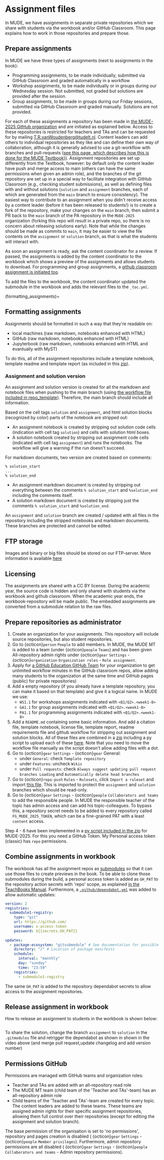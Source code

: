 # Assignment files

In MUDE, we have assignments in separate private repositories which we share with students via the workbook and/or GitHub Classroom. This page explains how to work in those repositories and prepare those.

## Prepare assignments
In MUDE we have three types of assignments (next to assignments in the book):
- Programming assignments, to be made individually, submitted via GitHub Classroom and graded automatically in a workflow
- Workshop assignments, to be made individually or in groups during our Wednesday session. Not submitted, not graded but solutions are provided after the session.
- Group assignments, to be made in groups during our Friday sessions, submitted via GitHub Classroom and graded manually. Solutions are not provided.

For each of these assignments a repository has been made in [the MUDE-2025 GitHub organization](https://github.com/MUDE-2025) and are initiated as explained below. Access to these repositories is restricted for teachers and TAs and can be requested for by mailing T.R.vanWoudenberg@tudelt.nl. Content leaders can add others to individual repositories as they like and can define their own way of collaboration, although it is generally advised to use a git-workflow with branches and pull-requests ([see this page, which describes how this is done for the MUDE Textbook)](book-edit_workflow)). Assignment repositories are set up differently from the Textbook, however: by default only the content leader have push and merge access to main (others can have the same permissions when given an admin role), and the branches of the git repository are set up in a special way to facilitate integration with GitHub Classroom (e.g., checking student submissions), as well as defining files with and without solutions (`solution` and `assignment` branches, each of which are generated from the `main` branch to ensure consistency). The easiest way to contribute to an assignment when you didn't receive access by a content leader (before it has been released to students!) is to create a fork of the repository, make your changes on the `main` branch, then submit a PR back to the `main` branch of the PA repository in the `MUDE-2025` organization (forking this repo will result in a private repo, so there is no concern about releasing solutions early). Note that while the changes should be made as commits to `main`, it may be easier to view the file contents on the `assignment` or `solution` branch, as that is what the students will interact with.

As soon an assignment is ready, ask the content coordinator for a review. If passed, the assignments is added by the content coordinator to the workbook which shows a preview of the assignments and allows students to download. For programming and group assignments, a [github classroom assignment is initiated too](./github-classroom.md).

To add the files to the workbook, the content coordinator updated the submodule in the workbook and adds the relevant files to the `_toc.yml`.

(formatting_assignments)=
## Formatting assignments
Assignments should be formatted in such a way that they're readable on:
- local machines (raw markdown, notebooks enhanced with HTML)
- GitHub (raw markdown, notebooks enhanced with HTML)
- Jupyterbook (raw markdown, notebooks enhanced with HTML and evantually with MyST)

To do this, all of the assignment repositories include a template notebook, template readme and template report (as included in this [zip](./repo_template.zip)).

### Assignment and solution version
An assignment and solution version is created for all the markdown and notebook files when pushing to the main branch (using [the workflow file included in repo_template](./repo_template.zip)). Therefore, the main branch should include all information.

Based on the cell tags `solution` and `assignment`, and html solution blocks (recognized by color) parts of the notebook are stripped out:
- An assignment notebook is created by stripping out solution code cells (indication with cell tag `solution`) and cells with solution html boxes.
- A solution notebook created by stripping out assignment code cells (indicated with cell tag `assignment`) and runs the notebooks. The workflow will give a warning if the run doesn't succeed.

For markdown documents, two version are created based on comments:
```md
% solution_start
...
% solution_end
```
- An assignment markdown document is created by stripping out everything between the comments `% solution_start` and `%solution_end` including the comments itself.
- A solution markdown document is created by stripping just the comments `% solution_start` and `%solution_end`.

An `assignment` and `solution` branch are created / updated with all files in the repository including the stripped notebooks and markdown documents. These branches are protected and cannot be edited.

## FTP storage
Images and binary or big files should be stored on our FTP-server. More information is available [here](./FTP.md)

## Licensing

The assignments are shared with a CC BY license. During the academic year, the source code is hidden and only shared with students via the workbook and github classroom. When the academic year ends, the workbook-repository will be made public. The embedded assignments are converted from a submodule relation to the raw files.

## Prepare repositories as administrator

1. Create an organization for your assignments. This repository will include source repositories, but also student repositories.
2. Go to {octicon}`person` `People` to add members. In MUDE, the MUDE MT is added to a team (under {octicon}`people` `Teams`) and has been given All-repository admin rights under {octicon}`gear` `Settings` - {octicon}`organization` `Organization roles` - `Role assignment`.
3. Apply for [a GitHub Education GitHub Team](https://education.github.com/globalcampus/teacher) for your organization to get unlimited workflow minutes in the GitHub classroom repos, allow adding many students to the organization at the same time and GitHub pages (public) for private repositories)
4. Add a empty repository (if you already have a template repository, you can make it based on that template) and give it a logical name. In MUDE we use:
   - `WS1.1` for workshops assignments indicated with `<Q1/Q2>.<week1-8>`
   - `GA1.1` for group assignments indicated with `<Q1/Q2>.<week1-8>`
   - `PA1.1` for programming assignments indicated with `<Q1/Q2>.<week1-8>`
5. Add a `README.md` containing some basic information. And add a citation file, template notebook, license file, template report, readme requirements file and github workflow for stripping out assignment and solution blocks. All of these files are combined in a [zip](./repo_template.zip) including a py script to upload each of these [here](./create_repos.py). Note that you need to move the workflow file manually as the script doesn't allow adding files with a dot.
6. Go to {octicon}`gear` `Settings` - {octicon}`gear` General:
   - under `General`: check `Template repository`
   - under `Features`: uncheck `Wikis`
   - under `Pull requests`: check `Always suggest updating pull request branches Loading` and `Automatically delete head branches`
7. Go to {octicon}`repo-push` `Rules` - `Rulesets`, click `Import a ruleset` and import [this file](./protect_assignment_and_solution.json). This is imported to protect the `assignment` and `solution` branches which should be read-only.
8. Go to {octicon}`gear` `Settings` - {octicon}`people` `Collaborators and teams` to add the responsible people. In MUDE the responsible teacher of the topic has admin access and can add his topic-colleagues. To bypass this, a repository secret needs to be added to every repository called `FG_MUDE_2025_TOKEN`, which can be a fine-grained PAT with a least `content` access.

Step 4 - 6 have been implemented in a [py script included in the zip](./create_repos.py) for MUDE-2025. For this you need a GitHub Token. My Personal access token (classic) has `repo` permissions.

## Combine assignments in workbook
The workbook has all the assignment repos as [submodules](https://teachbooks.io/manual/external/Nested-Books/README.html) so that it can use those files to create previews in the book. To be able to clone those submodules during the build, a personal access token is added as `GH_PAT` to the repository action secrets with 'repo' scope, as explained [in the TeachBooks Manual](https://teachbooks.io/manual/external/deploy-book-workflow/README.html#private-submodules). Furthermore, a [`.github/dependabot.yml`](https://teachbooks.io/manual/external/Nested-Books/README.html#the-external-book-is-updated) was added to allow automatic updates:

```yaml
version: 2
registries:
  submodule1-registry:
    type: "git"
    url: https://github.com/
    username: x-access-token
    password: ${{secrets.GH_PAT}}
    
updates:
  - package-ecosystem: "gitsubmodule" # See documentation for possible values
    directory: "/" # Location of package manifests
    schedule:
      interval: "monthly"
      day: "sunday"
      time: "23:59"
    registries:
      - submodule1-registry
```

The same `GH_PAT` is added to the repository dependabot secrets to allow access to the assignment repositories.

## Release assignment in workbook

How to release an assignment to students in the workbook is shown below:

```{video} https://www.youtube.com/watch?v=ryhD623UqZ0
```

To share the solution, change the branch `assignment` to `solution` in the `.gitmodules` file and retrigger the dependabot as shown in shown in the video above (and merge pull request,update changelog and add version number)

## Permissions GitHub

Permissions are managed with GitHub teams and organization roles:
- Teacher and TAs are added with an all-repository read role
- The MUDE MT team (child team of the 'Teacher and TAs'-team) has an all-repository admin role
- Child teams of the 'Teacher and TAs'-team are created for every topic. The content leaders are added to these teams. These teams are assigned admin rights for their specific assignment repositories, allowing them full control over their repositories (except for editing the assignment and solution branch).

The base permission of the organisation is set to 'no permissions', repository and pages creation is disabled ( {octicon}`gear` `Settings` - {octicon}`people` `Member privileges`). Furthermore, admin repository permissions are all disabled ( {octicon}`gear` `Settings` - {octicon}`people` `Collaborators and teams` - Admin repository permissions).

